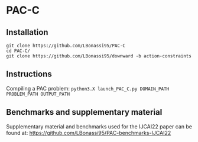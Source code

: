 # PAC-C

## Installation
```
git clone https://github.com/LBonassi95/PAC-C
cd PAC-C/
git clone https://github.com/LBonassi95/downward -b action-constraints
```

## Instructions
Compiling a PAC problem: ``` python3.X launch_PAC_C.py DOMAIN_PATH PROBLEM_PATH OUTPUT_PATH ```

## Benchmarks and supplementary material
Supplementary material and benchmarks used for the IJCAI22 paper can be found at: https://github.com/LBonassi95/PAC-benchmarks-IJCAI22

